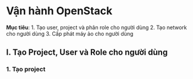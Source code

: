 # Vận hành OpenStack

**Mục tiêu**: 
    1. Tạo user, project và phân role cho người dùng
    2. Tạo network cho người dùng
    3. Cấp phát máy ảo cho người dùng 

## I. Tạo Project, User và Role cho người dùng

### 1. Tạo project
